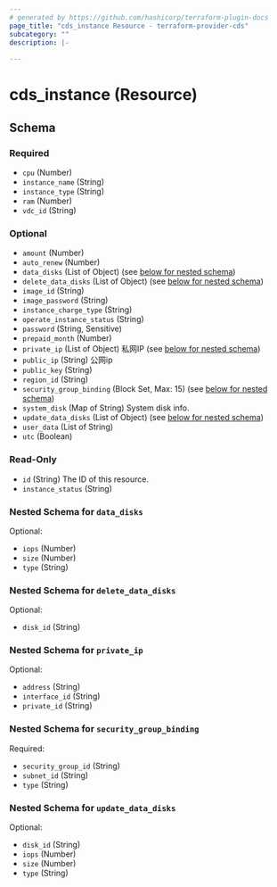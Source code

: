 ```yaml
---
# generated by https://github.com/hashicorp/terraform-plugin-docs
page_title: "cds_instance Resource - terraform-provider-cds"
subcategory: ""
description: |-
  
---
```


# cds_instance (Resource)





<!-- schema generated by tfplugindocs -->
## Schema

### Required

- `cpu` (Number)
- `instance_name` (String)
- `instance_type` (String)
- `ram` (Number)
- `vdc_id` (String)

### Optional

- `amount` (Number)
- `auto_renew` (Number)
- `data_disks` (List of Object) (see [below for nested schema](#nestedatt--data_disks))
- `delete_data_disks` (List of Object) (see [below for nested schema](#nestedatt--delete_data_disks))
- `image_id` (String)
- `image_password` (String)
- `instance_charge_type` (String)
- `operate_instance_status` (String)
- `password` (String, Sensitive)
- `prepaid_month` (Number)
- `private_ip` (List of Object) 私网IP (see [below for nested schema](#nestedatt--private_ip))
- `public_ip` (String) 公网ip
- `public_key` (String)
- `region_id` (String)
- `security_group_binding` (Block Set, Max: 15) (see [below for nested schema](#nestedblock--security_group_binding))
- `system_disk` (Map of String) System disk info.
- `update_data_disks` (List of Object) (see [below for nested schema](#nestedatt--update_data_disks))
- `user_data` (List of String)
- `utc` (Boolean)

### Read-Only

- `id` (String) The ID of this resource.
- `instance_status` (String)

<a id="nestedatt--data_disks"></a>
### Nested Schema for `data_disks`

Optional:

- `iops` (Number)
- `size` (Number)
- `type` (String)


<a id="nestedatt--delete_data_disks"></a>
### Nested Schema for `delete_data_disks`

Optional:

- `disk_id` (String)


<a id="nestedatt--private_ip"></a>
### Nested Schema for `private_ip`

Optional:

- `address` (String)
- `interface_id` (String)
- `private_id` (String)


<a id="nestedblock--security_group_binding"></a>
### Nested Schema for `security_group_binding`

Required:

- `security_group_id` (String)
- `subnet_id` (String)
- `type` (String)


<a id="nestedatt--update_data_disks"></a>
### Nested Schema for `update_data_disks`

Optional:

- `disk_id` (String)
- `iops` (Number)
- `size` (Number)
- `type` (String)
